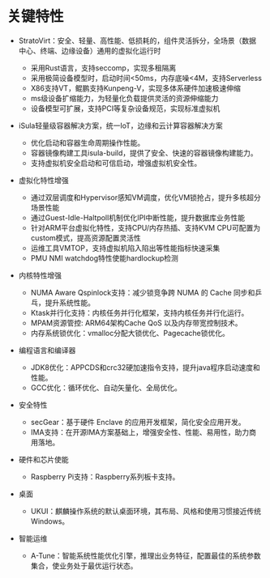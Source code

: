 # 关键特性<a name="ZH-CN_TOPIC_0228254580"></a>

- StratoVirt：安全、轻量、高性能、低损耗的，组件灵活拆分，全场景（数据中心、终端、边缘设备）通用的虚拟化运行时
    -   采用Rust语言，支持seccomp，实现多租隔离
    -   采用极简设备模型时，启动时间<50ms，内存底噪<4M，支持Serverless
    -   X86支持VT，鲲鹏支持Kunpeng-V，实现多体系硬件加速极速伸缩
    -   ms级设备扩缩能力，为轻量化负载提供灵活的资源伸缩能力
    -   设备模型可扩展，支持PCI等复杂设备规范，实现标准虚拟机

- iSula轻量级容器解决方案，统一IoT，边缘和云计算容器解决方案
    - 优化启动和容器生命周期操作性能。
    - 容器镜像构建工具isula-build，提供了安全、快速的容器镜像构建能力。
    - 支持虚拟机安全启动和可信启动，增强虚拟机安全性。

- 虚拟化特性增强
    - 通过双层调度和Hypervisor感知VM调度，优化VM锁抢占，提升多核超分场景性能
    - 通过Guest-Idle-Haltpoll机制优化IPI中断性能，提升数据库业务性能
    - 针对ARM平台虚拟化特性，支持CPU/内存热插、支持KVM CPU可配置为custom模式，提高资源配置灵活性
    - 运维工具VMTOP，支持虚拟机陷入陷出等性能指标快速采集
    - PMU NMI watchdog特性使能hardlockup检测
    
-  内核特性增强
    - NUMA Aware Qspinlock支持：减少锁竞争跨 NUMA 的 Cache 同步和乒乓，提升系统性能。
    - Ktask并行化支持：内核任务并行化框架，支持内核任务并行化运行。
    - MPAM资源管控: ARM64架构Cache QoS 以及内存带宽控制技术。
    - 内存系统锁优化：vmalloc分配大锁优化、Pagecache锁优化。

- 编程语言和编译器
    - JDK8优化：APPCDS和crc32硬加速指令支持，提升java程序启动速度和性能。
    - GCC优化：循环优化、自动矢量化、全局优化。

- 安全特性
    - secGear：基于硬件 Enclave 的应用开发框架，简化安全应用开发。
    - IMA支持：在开源IMA方案基础上，增强安全性、性能、易用性，助力商用落地。

- 硬件和芯片使能
    - Raspberry Pi支持：Raspberry系列板卡支持。

- 桌面
    - UKUI：麒麟操作系统的默认桌面环境，其布局、风格和使用习惯接近传统Windows。

- 智能运维
    -  A-Tune：智能系统性能优化引擎，推理出业务特征，配置最佳的系统参数集合，使业务处于最优运行状态。

